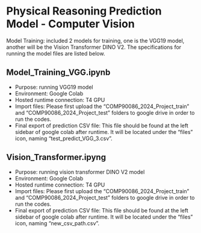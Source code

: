 # Physical Reasoning Prediction Model - Computer Vision

Model Training: included 2 models for training, one is the VGG19 model, another will be the Vision Transformer DINO V2. The specifications for running the model files are listed below.

## Model_Training_VGG.ipynb
- Purpose: running VGG19 model
- Environment: Google Colab
- Hosted runtime connection: T4 GPU
- Import files: Please first upload the “COMP90086_2024_Project_train” and “COMP90086_2024_Project_test” folders to google drive in order to run the codes.
- Final export of prediction CSV file: This file should be found at the left sidebar of google colab after runtime. It will be located under the “files” icon, naming “test_predict_VGG_3.csv”.

## Vision_Transformer.ipyng
- Purpose: running vision transformer DINO V2 model
- Environment: Google Colab
- Hosted runtime connection: T4 GPU
- Import files: Please first upload the “COMP90086_2024_Project_train” and “COMP90086_2024_Project_test” folders to google drive in order to run the codes.
- Final export of prediction CSV file: This file should be found at the left sidebar of google colab after runtime. It will be located under the “files” icon, naming “new_csv_path.csv”.